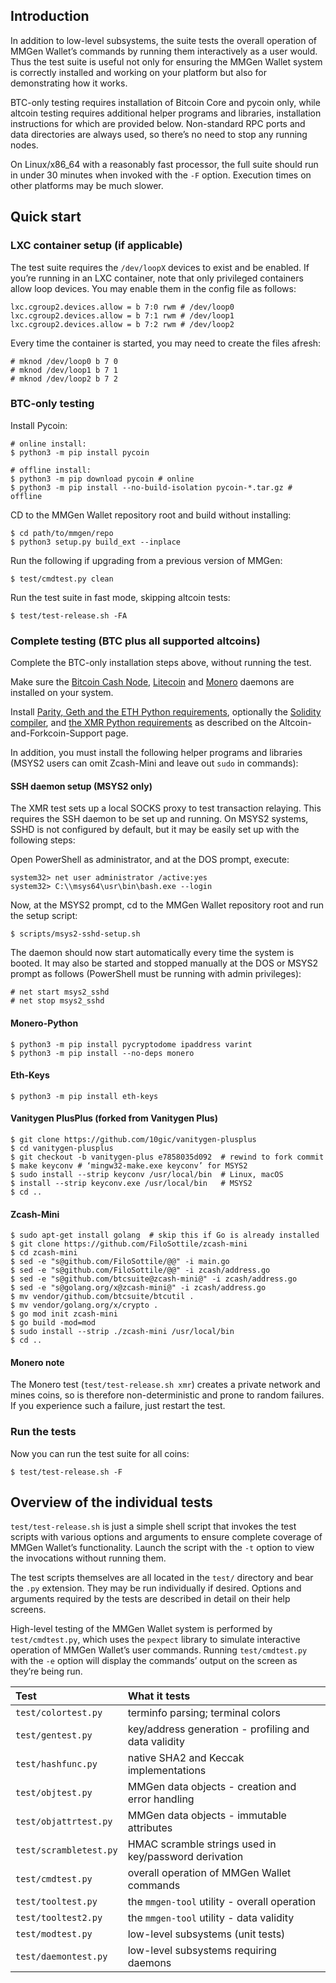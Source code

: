 ## Introduction

In addition to low-level subsystems, the suite tests the overall operation of
MMGen Wallet’s commands by running them interactively as a user would.  Thus the
test suite is useful not only for ensuring the MMGen Wallet system is correctly
installed and working on your platform but also for demonstrating how it works.

BTC-only testing requires installation of Bitcoin Core and pycoin only, while
altcoin testing requires additional helper programs and libraries, installation
instructions for which are provided below.  Non-standard RPC ports and data
directories are always used, so there’s no need to stop any running nodes.

On Linux/x86\_64 with a reasonably fast processor, the full suite should run in
under 30 minutes when invoked with the `-F` option.  Execution times on other
platforms may be much slower.

## Quick start

### LXC container setup (if applicable)

The test suite requires the `/dev/loopX` devices to exist and be enabled.  If
you’re running in an LXC container, note that only privileged containers allow
loop devices.  You may enable them in the config file as follows:

```text
lxc.cgroup2.devices.allow = b 7:0 rwm # /dev/loop0
lxc.cgroup2.devices.allow = b 7:1 rwm # /dev/loop1
lxc.cgroup2.devices.allow = b 7:2 rwm # /dev/loop2
```

Every time the container is started, you may need to create the files afresh:

```text
# mknod /dev/loop0 b 7 0
# mknod /dev/loop1 b 7 1
# mknod /dev/loop2 b 7 2
```

### BTC-only testing

Install Pycoin:

```text
# online install:
$ python3 -m pip install pycoin

# offline install:
$ python3 -m pip download pycoin # online
$ python3 -m pip install --no-build-isolation pycoin-*.tar.gz # offline
```

CD to the MMGen Wallet repository root and build without installing:

```text
$ cd path/to/mmgen/repo
$ python3 setup.py build_ext --inplace
```

Run the following if upgrading from a previous version of MMGen:

```text
$ test/cmdtest.py clean
```

Run the test suite in fast mode, skipping altcoin tests:

```text
$ test/test-release.sh -FA
```

### Complete testing (BTC plus all supported altcoins)

Complete the BTC-only installation steps above, without running the test.

Make sure the [Bitcoin Cash Node][cnd], [Litecoin][ld] and [Monero][md]
daemons are installed on your system.

Install [Parity, Geth and the ETH Python requirements][oe], optionally the
[Solidity compiler][sc], and [the XMR Python requirements][xr] as described on
the Altcoin-and-Forkcoin-Support page.

In addition, you must install the following helper programs and libraries (MSYS2
users can omit Zcash-Mini and leave out `sudo` in commands):

#### SSH daemon setup (MSYS2 only)

The XMR test sets up a local SOCKS proxy to test transaction relaying.  This
requires the SSH daemon to be set up and running.  On MSYS2 systems, SSHD
is not configured by default, but it may be easily set up with the following
steps:

Open PowerShell as administrator, and at the DOS prompt, execute:

```text
system32> net user administrator /active:yes
system32> C:\\msys64\usr\bin\bash.exe --login
```

Now, at the MSYS2 prompt, cd to the MMGen Wallet repository root and run the
setup script:

```text
$ scripts/msys2-sshd-setup.sh
```

The daemon should now start automatically every time the system is booted. It
may also be started and stopped manually at the DOS or MSYS2 prompt as follows
(PowerShell must be running with admin privileges):

```text
# net start msys2_sshd
# net stop msys2_sshd
```

#### Monero-Python

```text
$ python3 -m pip install pycryptodome ipaddress varint
$ python3 -m pip install --no-deps monero
```

#### Eth-Keys

```text
$ python3 -m pip install eth-keys
```

#### Vanitygen PlusPlus (forked from Vanitygen Plus)

```text
$ git clone https://github.com/10gic/vanitygen-plusplus
$ cd vanitygen-plusplus
$ git checkout -b vanitygen-plus e7858035d092  # rewind to fork commit
$ make keyconv # ‘mingw32-make.exe keyconv’ for MSYS2
$ sudo install --strip keyconv /usr/local/bin  # Linux, macOS
$ install --strip keyconv.exe /usr/local/bin   # MSYS2
$ cd ..
```

#### Zcash-Mini

```text
$ sudo apt-get install golang  # skip this if Go is already installed
$ git clone https://github.com/FiloSottile/zcash-mini
$ cd zcash-mini
$ sed -e "s@github.com/FiloSottile/@@" -i main.go
$ sed -e "s@github.com/FiloSottile/@@" -i zcash/address.go
$ sed -e "s@github.com/btcsuite@zcash-mini@" -i zcash/address.go
$ sed -e "s@golang.org/x@zcash-mini@" -i zcash/address.go
$ mv vendor/github.com/btcsuite/btcutil .
$ mv vendor/golang.org/x/crypto .
$ go mod init zcash-mini
$ go build -mod=mod
$ sudo install --strip ./zcash-mini /usr/local/bin
$ cd ..
```

#### Monero note

The Monero test (`test/test-release.sh xmr`) creates a private network and
mines coins, so is therefore non-deterministic and prone to random failures.
If you experience such a failure, just restart the test.

### Run the tests

Now you can run the test suite for all coins:

```text
$ test/test-release.sh -F
```

## Overview of the individual tests

`test/test-release.sh` is just a simple shell script that invokes the test
scripts with various options and arguments to ensure complete coverage of
MMGen Wallet’s functionality.  Launch the script with the `-t` option to view
the invocations without running them.

The test scripts themselves are all located in the `test/` directory and bear
the `.py` extension.  They may be run individually if desired.  Options and
arguments required by the tests are described in detail on their help screens.

High-level testing of the MMGen Wallet system is performed by `test/cmdtest.py`,
which uses the `pexpect` library to simulate interactive operation of MMGen
Wallet’s user commands.  Running `test/cmdtest.py` with the `-e` option will
display the commands’ output on the screen as they’re being run.

| Test                  | What it tests                                        |
|:----------------------|:-----------------------------------------------------|
| `test/colortest.py`   | terminfo parsing; terminal colors                    |
| `test/gentest.py`     | key/address generation - profiling and data validity |
| `test/hashfunc.py`    | native SHA2 and Keccak implementations               |
| `test/objtest.py`     | MMGen data objects - creation and error handling     |
| `test/objattrtest.py` | MMGen data objects - immutable attributes            |
| `test/scrambletest.py`| HMAC scramble strings used in key/password derivation|
| `test/cmdtest.py`     | overall operation of MMGen Wallet commands           |
| `test/tooltest.py`    | the `mmgen-tool` utility - overall operation         |
| `test/tooltest2.py`   | the `mmgen-tool` utility - data validity             |
| `test/modtest.py`     | low-level subsystems (unit tests)                    |
| `test/daemontest.py`  | low-level subsystems requiring daemons               |

[sd]: Install-Bitcoind-from-Source-on-Linux.md
[bd]: Install-Bitcoind.md
[md]: https://getmonero.org/downloads/#linux
[ad]: https://download.bitcoinabc.org/
[cnd]: https://bitcoincashnode.org/
[ld]: https://download.litecoin.org/litecoin-0.17.1/
[oe]: Altcoin-and-Forkcoin-Support.md#a_ed
[sc]: Altcoin-and-Forkcoin-Support.md#a_dt
[xr]: Altcoin-and-Forkcoin-Support.md#a_xmr_req
[oz]: https://github.com/openethereum/openethereum/releases/tag/v3.1.0
